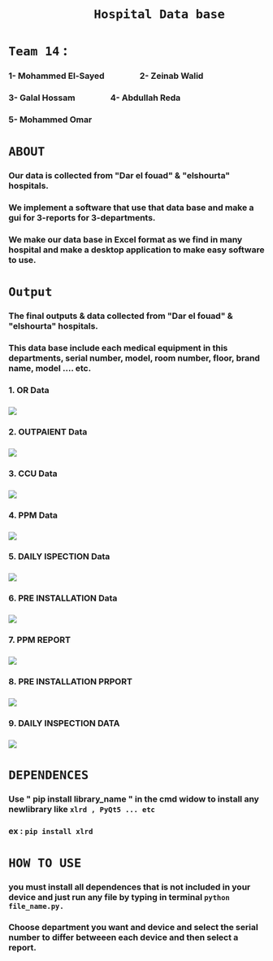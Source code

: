 # &emsp;&emsp;&emsp;&emsp;&emsp;&emsp;**`Hospital Data base`**
# **`Team 14`** :
### 1- Mohammed El-Sayed &emsp;&emsp;&emsp;&emsp;2- Zeinab Walid
### 3- Galal Hossam  &emsp;&emsp;&emsp;&emsp;4- Abdullah Reda
### 5- Mohammed Omar 

# **`ABOUT`**

### Our data is collected from "Dar el fouad" & "elshourta" hospitals.
### We implement a software that use that data base and make a gui for 3-reports for 3-departments. 
### We make our data base in Excel format as we find in many hospital and make a desktop application to make easy software to use.


# **`Output`**
### The final outputs & data collected from "Dar el fouad" & "elshourta" hospitals. 
### This data base include each medical equipment in this departments, serial number, model, room number, floor, brand name, model .... etc.
### 1. OR Data 
###
![](Results/OR_data.png)
### 2. OUTPAIENT Data 
###
![](Results/Out_Patient_data.png)
### 3. CCU Data 
###
![](Results/CCU_data.png)
### 4. PPM Data 
###
![](Results/PPM_data.png)
### 5. DAILY ISPECTION Data 
###
![](Results/Daily_inspection_data.png)
### 6. PRE INSTALLATION Data 
###
![](Results/pre_installtion_data.png)
### 7. PPM REPORT
###
![](Results/PPM_Report.png)
### 8. PRE INSTALLATION PRPORT
###
![](Results/Pre_installation_report.png)
### 9. DAILY INSPECTION DATA  
###
![](Results/Daily_ispection_report.png)



# **`DEPENDENCES`**
### Use " pip install library_name " in the cmd widow to install any newlibrary like `xlrd , PyQt5 ... etc `
### ex : `pip install xlrd ` 
 
# **`HOW TO USE`**
### you must install all dependences that is not included in your device and just run any file by typing in terminal `python file_name.py.`
### Choose department you want and device and select the serial number to differ betweeen each device and then select a report.




